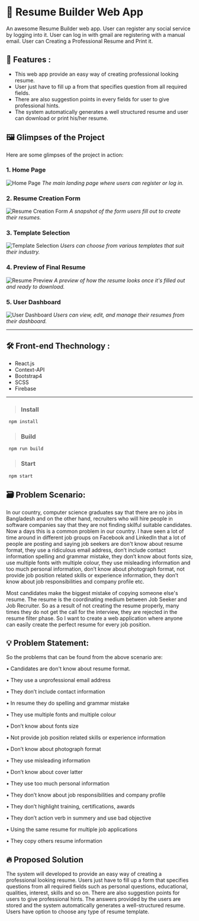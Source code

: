 # 📑 Resume Builder Web App

An awesome Resume Builder web app. User can register any social service by logging into it. User can log in with gmail are registering with a manual email. User can Creating a Professional Resume and Print it.


## 💎 Features :

* This web app provide an easy way of creating professional looking resume.
* User just have to fill up a from that specifies question from all required fields.
* There are also suggestion points in every fields for user to give
professional hints.
* The system automatically generates a well structured resume and user can
download or print his/her resume.

## 🖼️ Glimpses of the Project

Here are some glimpses of the project in action:

### 1. **Home Page**

![Home Page](images/home-page.png)
*The main landing page where users can register or log in.*

### 2. **Resume Creation Form**

![Resume Creation Form](images/resume-form.png)
*A snapshot of the form users fill out to create their resumes.*

### 3. **Template Selection**

![Template Selection](images/template-selection.png)
*Users can choose from various templates that suit their industry.*

### 4. **Preview of Final Resume**

![Resume Preview](images/resume-preview.png)
*A preview of how the resume looks once it's filled out and ready to download.*

### 5. **User Dashboard**

![User Dashboard](images/user-dashboard.png)
*Users can view, edit, and manage their resumes from their dashboard.*

---


## 🛠 Front-end Thechnology : 
* React.js
* Context-API
* Bootstrap4
* SCSS
* Firebase

---

> ### Install
``` 
 npm install
```
> ### Build
``` 
 npm run build
```
> ### Start

``` 
 npm start
```

## 🗃️ Problem Scenario: 

In our country, computer science graduates say that there are no jobs in Bangladesh and on the other hand, recruiters who will hire people in software companies say that they are not finding skilful suitable candidates. Now a days this is a common problem in our country. I have seen a lot of time around in different job groups on Facebook and LinkedIn that a lot of people are posting and saying job seekers are don't know about resume format, they use a ridiculous email address, don’t include contact information spelling and grammar mistake, they don’t know about fonts size, use multiple fonts with multiple colour, they use misleading information and too much personal information, don’t know about photograph format, not provide job position related skills or experience information, they don’t know about job responsibilities and company profile etc. 

Most candidates make the biggest mistake of copying someone else's resume. The resume is the coordinating medium between Job Seeker and Job Recruiter. So as a result of not creating the resume properly, many times they do not get the call for the interview, they are rejected in the resume filter phase. So I want to create a web application where anyone can easily create the perfect resume for every job position.

## 💡 Problem Statement: 

So the problems that can be found from the above scenario are:

   • Candidates are don't know about resume format.
   
   • They use a unprofessional email address
   
   • They don’t include contact information
   
   • In resume they do spelling and grammar mistake
   
   • They use multiple fonts and multiple colour
   
   • Don’t know about fonts size
   
   • Not provide job position related skills or experience information
   
   • Don’t know about photograph format
   
   • They use misleading information
   
   • Don’t know about cover latter
   
   • They use too much personal information
   
   • They don’t know about job responsibilities and company profile 
   
   • They don’t highlight training, certifications, awards 
   
   • They don’t action verb in summery and use bad objective
   
   •  Using the same resume for multiple job applications
   
   • They copy others resume information
   
    
## 🔥 Proposed Solution

The system will developed to provide an easy way of creating a professional looking resume. Users just have to fill up a form that specifies questions from all required fields such as personal questions, educational, qualities, interest, skills and so on. There are also suggestion points for users to give professional hints. The answers provided by the users are stored and the system automatically generates a well-structured resume. Users have option to choose any type of resume template.
